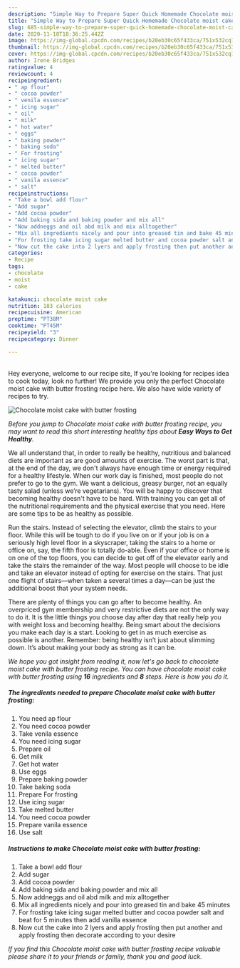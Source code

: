 ```yaml
---
description: "Simple Way to Prepare Super Quick Homemade Chocolate moist cake with butter frosting"
title: "Simple Way to Prepare Super Quick Homemade Chocolate moist cake with butter frosting"
slug: 685-simple-way-to-prepare-super-quick-homemade-chocolate-moist-cake-with-butter-frosting
date: 2020-11-18T18:36:25.442Z
image: https://img-global.cpcdn.com/recipes/b20eb30c65f433ca/751x532cq70/chocolate-moist-cake-with-butter-frosting-recipe-main-photo.jpg
thumbnail: https://img-global.cpcdn.com/recipes/b20eb30c65f433ca/751x532cq70/chocolate-moist-cake-with-butter-frosting-recipe-main-photo.jpg
cover: https://img-global.cpcdn.com/recipes/b20eb30c65f433ca/751x532cq70/chocolate-moist-cake-with-butter-frosting-recipe-main-photo.jpg
author: Irene Bridges
ratingvalue: 4
reviewcount: 4
recipeingredient:
- " ap flour"
- " cocoa powder"
- " venila essence"
- " icing sugar"
- " oil"
- " milk"
- " hot water"
- " eggs"
- " baking powder"
- " baking soda"
- " For frosting"
- " icing sugar"
- " melted butter"
- " cocoa powder"
- " vanila essence"
- " salt"
recipeinstructions:
- "Take a bowl add flour"
- "Add sugar"
- "Add cocoa powder"
- "Add baking sida and baking powder and mix all"
- "Now addneggs and oil abd milk and mix alltogether"
- "Mix all ingredients nicely and pour into greased tin and bake 45 minutes"
- "For frosting take icing sugar melted butter and cocoa powder salt and beat for 5 minutes then add vanilla essence"
- "Now cut the cake into 2 lyers and apply frosting then put another and apply frosting then decorate according to your desire"
categories:
- Recipe
tags:
- chocolate
- moist
- cake

katakunci: chocolate moist cake 
nutrition: 183 calories
recipecuisine: American
preptime: "PT38M"
cooktime: "PT45M"
recipeyield: "3"
recipecategory: Dinner

---
```

<br>
Hey everyone, welcome to our recipe site, If you're looking for recipes idea to cook today, look no further! We provide you only the perfect Chocolate moist cake with butter frosting recipe here. We also have wide variety of recipes to try.
<br>


![Chocolate moist cake with butter frosting](https://img-global.cpcdn.com/recipes/b20eb30c65f433ca/751x532cq70/chocolate-moist-cake-with-butter-frosting-recipe-main-photo.jpg)

<i>Before you jump to Chocolate moist cake with butter frosting recipe, you may want to read this short interesting healthy tips about <strong>Easy Ways to Get Healthy</strong>.</i>

We all understand that, in order to really be healthy, nutritious and balanced diets are important as are good amounts of exercise. The worst part is that, at the end of the day, we don't always have enough time or energy required for a healthy lifestyle. When our work day is finished, most people do not prefer to go to the gym. We want a delicious, greasy burger, not an equally tasty salad (unless we’re vegetarians). You will be happy to discover that becoming healthy doesn't have to be hard. With training you can get all of the nutritional requirements and the physical exercise that you need. Here are some tips to be as healthy as possible.

Run the stairs. Instead of selecting the elevator, climb the stairs to your floor. While this will be tough to do if you live on or if your job is on a seriously high level floor in a skyscraper, taking the stairs to a home or office on, say, the fifth floor is totally do-able. Even if your office or home is on one of the top floors, you can decide to get off of the elevator early and take the stairs the remainder of the way. Most people will choose to be idle and take an elevator instead of opting for exercise on the stairs. That just one flight of stairs—when taken a several times a day—can be just the additional boost that your system needs. 

There are plenty of things you can go after to become healthy. An overpriced gym membership and very restrictive diets are not the only way to do it. It is the little things you choose day after day that really help you with weight loss and becoming healthy. Being smart about the decisions you make each day is a start. Looking to get in as much exercise as possible is another. Remember: being healthy isn’t just about slimming down. It’s about making your body as strong as it can be. 


<i>We hope you got insight from reading it, now let's go back to chocolate moist cake with butter frosting recipe. You can have chocolate moist cake with butter frosting using <strong>16</strong> ingredients and <strong>8</strong> steps. Here is how you do it.
</i>

##### The ingredients needed to prepare Chocolate moist cake with butter frosting:

1. You need  ap flour
1. You need  cocoa powder
1. Take  venila essence
1. You need  icing sugar
1. Prepare  oil
1. Get  milk
1. Get  hot water
1. Use  eggs
1. Prepare  baking powder
1. Take  baking soda
1. Prepare  For frosting
1. Use  icing sugar
1. Take  melted butter
1. You need  cocoa powder
1. Prepare  vanila essence
1. Use  salt


##### Instructions to make Chocolate moist cake with butter frosting:

1. Take a bowl add flour
1. Add sugar
1. Add cocoa powder
1. Add baking sida and baking powder and mix all
1. Now addneggs and oil abd milk and mix alltogether
1. Mix all ingredients nicely and pour into greased tin and bake 45 minutes
1. For frosting take icing sugar melted butter and cocoa powder salt and beat for 5 minutes then add vanilla essence
1. Now cut the cake into 2 lyers and apply frosting then put another and apply frosting then decorate according to your desire


<i>If you find this Chocolate moist cake with butter frosting recipe valuable please share it to your friends or family, thank you and good luck.</i>

